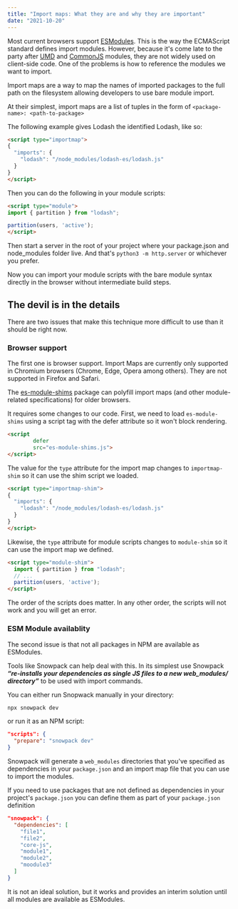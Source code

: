 ```yaml
---
title: "Import maps: What they are and why they are important"
date: "2021-10-20"
---
```


Most current browsers support [ESModules](https://developer.mozilla.org/en-US/docs/Web/JavaScript/Guide/Modules). This is the way the ECMAScript standard defines import modules. However, because it's come late to the party after [UMD](https://github.com/umdjs/umd) and [CommonJS](https://nodejs.org/api/modules.html#modules_modules_commonjs_modules) modules, they are not widely used on client-side code. One of the problems is how to reference the modules we want to import.

Import maps are a way to map the names of imported packages to the full path on the filesystem allowing developers to use bare module import.

At their simplest, import maps are a list of tuples in the form of `<package-name>: <path-to-package>`

The following example gives Lodash the identified Lodash, like so:

```html
<script type="importmap">
{
  "imports": {
    "lodash": "/node_modules/lodash-es/lodash.js"
  }
}
</script>
```

Then you can do the following in your module scripts:

```html
<script type="module">
import { partition } from "lodash";

partition(users, 'active');
</script>
```

Then start a server in the root of your project where your package.json and node\_modules folder live. And that's `python3 -m http.server` or whichever you prefer.

Now you can import your module scripts with the bare module syntax directly in the browser without intermediate build steps.

## The devil is in the details

There are two issues that make this technique more difficult to use than it should be right now.

### Browser support

The first one is browser support. Import Maps are currently only supported in Chromium browsers (Chrome, Edge, Opera among others). They are not supported in Firefox and Safari.

The [es-module-shims](https://github.com/guybedford/es-module-shims) package can polyfill import maps (and other module-related specifications) for older browsers.

It requires some changes to our code. First, we need to load `es-module-shims` using a script tag with the defer attribute so it won't block rendering.

```html
<script
        defer 
        src="es-module-shims.js">
</script>
```

The value for the `type` attribute for the import map changes to `importmap-shim` so it can use the shim script we loaded.

```html
<script type="importmap-shim">
{
  "imports": {
    "lodash": "/node_modules/lodash-es/lodash.js"
  }
}
</script>
```

Likewise, the `type` attribute for module scripts changes to `module-shim` so it can use the import map we defined.

```html
<script type="module-shim">
  import { partition } from "lodash";
  // ...
  partition(users, 'active');
</script>
```

The order of the scripts does matter. In any other order, the scripts will not work and you will get an error.

### ESM Module availablity

The second issue is that not all packages in NPM are available as ESModules.

Tools like Snowpack can help deal with this. In its simplest use Snowpack **_“re-installs your dependencies as single JS files to a new web\_modules/ directory”_** to be used with import commands.

You can either run Snopwack manually in your directory:

```bash
npx snowpack dev
```

or run it as an NPM script:

```json
"scripts": {
  "prepare": "snowpack dev"
}
```

Snowpack will generate a `web_modules` directories that you've specified as dependencies in your `package.json` and an import map file that you can use to import the modules.

If you need to use packages that are not defined as dependencies in your project's `package.json` you can define them as part of your `package.json` definition

```json
"snowpack": {
  "dependencies": [
    "file1",
    "file2",
    "core-js",
    "module1",
    "module2",
    "moodule3"
  ]
}
```

It is not an ideal solution, but it works and provides an interim solution until all modules are available as ESModules.

